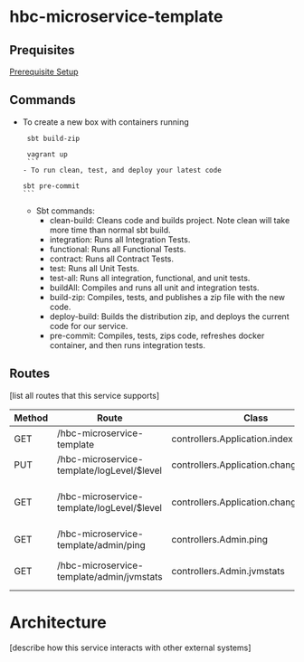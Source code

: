 # hbc-microservice-template

## Prequisites
[Prerequisite Setup](https://github.com/saksdirect/HBCPlatformDocs/blob/master/gettingStarted/backendDevWorkstation/README.md#prerequisite-setup)  

## Commands
- To create a new box with containers running

     ```
      sbt build-zip
      
      vagrant up
      ```
  - To run clean, test, and deploy your latest code

     ```
      sbt pre-commit
      ```
  - Sbt commands:
     - clean-build:   Cleans code and builds project. Note clean will take more time than normal sbt build.
     - integration:   Runs all Integration Tests.
     - functional:    Runs all Functional Tests.
     - contract:      Runs all Contract Tests.
     - test:          Runs all Unit Tests.
     - test-all:      Runs all integration, functional, and unit tests.
     - buildAll:      Compiles and runs all unit and integration tests.
     - build-zip:     Compiles, tests, and publishes a zip file with the new code.
     - deploy-build:  Builds the distribution zip, and deploys the current code for our service.
     - pre-commit:    Compiles, tests, zips code, refreshes docker container, and then runs integration tests.

## Routes

[list all routes that this service supports]

| Method | Route | Class | Description
| ------ | ----- | ----- | -----------
| GET | /hbc-microservice-template | controllers.Application.index | Index Page
| PUT | /hbc-microservice-template/logLevel/$level | controllers.Application.changeLogLevel | Change Log Level
| GET | /hbc-microservice-template/logLevel/$level | controllers.Application.changeLogLevel | Change Log Level (Convenient Method)
| GET | /hbc-microservice-template/admin/ping | controllers.Admin.ping | Ping Service
| GET | /hbc-microservice-template/admin/jvmstats | controllers.Admin.jvmstats | Display current JVM Stats


# Architecture

[describe how this service interacts with other external systems]
